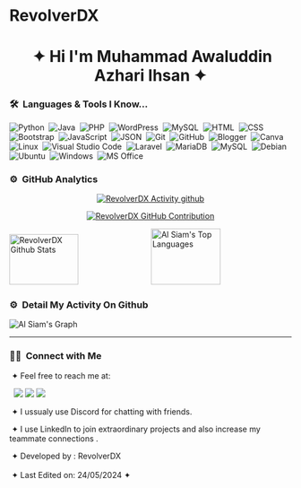 # RevolverDX
<h1 align="center"> &nbsp;&#10022; Hi I'm Muhammad Awaluddin Azhari Ihsan&nbsp;&#10022;</h1>

<div>
  <div>
  </div>
</div>

### 🛠 &nbsp;Languages & Tools I Know...

![Python](https://img.shields.io/badge/-Python-05122A?style=flat&logo=python)&nbsp;
![Java](https://img.shields.io/badge/Java-ED8B00?style=flat&logo=openjdk&logoColor=white)&nbsp;
![PHP](https://img.shields.io/badge/-PHP-05122A?style=flat&logo=php)&nbsp;
![WordPress](https://img.shields.io/badge/-WordPress-blue?style=flat&logo=wordpress)&nbsp;
![MySQL](https://img.shields.io/badge/-MySQL-05122A?style=flat&logo=mysql)&nbsp;
![HTML](https://img.shields.io/badge/-HTML-05122A?style=flat&logo=HTML5)&nbsp;
![CSS](https://img.shields.io/badge/-CSS-05122A?style=flat&logo=CSS3&logoColor=1572B6)&nbsp;
![Bootstrap](https://img.shields.io/badge/-Bootstrap-05122A?style=flat&logo=bootstrap&logoColor=563D7C)&nbsp;
![JavaScript](https://img.shields.io/badge/-JavaScript-05122A?style=flat&logo=javascript)&nbsp;
![JSON](https://img.shields.io/badge/-JSON-02569B?style=flat&logo=json)&nbsp;
![Git](https://img.shields.io/badge/-Git-05122A?style=flat&logo=git)&nbsp;
![GitHub](https://img.shields.io/badge/-GitHub-05122A?style=flat&logo=github)&nbsp;
![Blogger](https://img.shields.io/badge/Blogger-FF5722?style=flat&logo=blogger&logoColor=white)&nbsp;
![Canva](https://img.shields.io/badge/Canva-%2300C4CC.svg?&style=flat&logo=Canva&logoColor=white)&nbsp;
![Linux](https://img.shields.io/badge/Linux-FCC624?style=flat&logo=linux&logoColor=black)&nbsp;
![Visual Studio Code](https://img.shields.io/badge/-Visual%20Studio%20Code-05122A?style=flat&logo=visual-studio-code&logoColor=007ACC)&nbsp;
![Laravel](https://img.shields.io/badge/-Laravel%20-05122A?style=flat&logo=laravel)&nbsp;
![MariaDB](https://img.shields.io/badge/MariaDB-003545?style=flat&logo=mariadb&logoColor=white)&nbsp;
![MySQL](https://img.shields.io/badge/MySQL-005C84?style=flat&logo=mysql&logoColor=white)&nbsp;
![Debian](https://img.shields.io/badge/Debian-A81D33?style=flat&logo=debian&logoColor=white)&nbsp;
![Ubuntu](https://img.shields.io/badge/Ubuntu-E95420?style=flat&logo=ubuntu&logoColor=white)&nbsp;
![Windows](https://img.shields.io/badge/Windows-0078D6?style=flat&logo=windows&logoColor=white)&nbsp;
![MS Office](https://img.shields.io/badge/Microsoft_Office-D83B01?style=flat&logo=microsoft-office&logoColor=white)&nbsp;



### ⚙️ &nbsp;GitHub Analytics

<p align="center">
<a href="https://github.com/RvlDX">
<img src="https://github-readme-streak-stats.herokuapp.com/?user=RvlDX&theme=radical&border=7F3FBF&background=0D1117" alt="RevolverDX Activity github"/>
</a>
</p>

<p align="center">
<a href="https://github.com/RvlDX">
<img src="https://github-profile-summary-cards.vercel.app/api/cards/profile-details?username=RvlDX&theme=radical" alt="RevolverDX GitHub Contribution"/>
</a>
</p>

<a href="https://github.com/RvlDX"><img alt="RevolverDX Github Stats" src="https://github-readme-stats.vercel.app/api?username=RvlDX&theme=radical" height="90px" width="49.5%"/></a>
<a href="https://github.com/RvlDX"><img alt="Al Siam's Top Languages" src="https://github-readme-stats.vercel.app/api/top-langs/?username=RvlDX&theme=radical" height="100px" width="49.5%"/></a>


### ⚙️ &nbsp;Detail My Activity On Github

![Al Siam's Graph](https://github-readme-activity-graph.vercel.app/graph?username=RvlDX&custom_title=RevolverDX%20Daily%20Github%20Activity%20Graph&bg_color=0D1117&color=7F3FBF&line=7F3FBF&point=7F3FBF&area_color=FFFFFF&title_color=FFFFFF&area=true)

---

### 🤝🏻 &nbsp;Connect with Me

<div>
 <div>
  <p align="right">

   &nbsp;&#10022; Feel free to reach me at:

   &nbsp;
<a href="https://discord.com/invite/T4m72sbF" target="_blank"><img src="https://img.shields.io/badge/discord-%237289DA.svg?&style=flat&logo=discord&logoColor=white" /></a>
   <a href="https://www.linkedin.com/in/rvldx?utm_source=share&utm_campaign=share_via&utm_content=profile&utm_medium=android_app"><img src="https://img.shields.io/badge/-revolverdx-0077B5?style=flat&logo=Linkedin&logoColor=white"/></a>
   <a href="https://www.instagram.com/muhawlddn_024"><img src="https://img.shields.io/badge/-@muhawlddn_024-E4405F?style=flat&logo=Instagram&logoColor=white"/></a>

   &nbsp;&#10022; I ussualy use Discord for chatting with friends.
   
   &nbsp;&#10022; I use LinkedIn to join extraordinary projects and also increase my teammate connections .
  </p>
 </div>
</div>
<div>
 <div>
  <p align="left">
   &nbsp;&#10022; Developed by : RevolverDX
   <br><br>
   &nbsp;&#10022; Last Edited on: 24/05/2024 &#10022;
  </p>
 </div>
</div>
